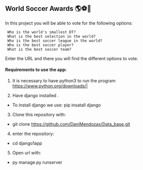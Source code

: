 ## World Soccer Awards 🌎⚽🥅

In this project you will be able to vote for the following options:

	 Who is the world's smallest DT?
	 What is the best selection in the world?
	 Who is the best soccer league in the world?
	 Who is the best soccer player?
	 What is the best soccer team?

Enter the URL and there you will find the different options to vote.  

#### Requirements to use the app:

1) It is necessary to have python3 to run the program https://www.python.org/downloads/|

2) Have django installed .
- To install django we use:  pip insatall django

3) Clone this repository with:
- git clone  https://github.com/DaniMendozax/Data_base.git 

4) enter the repository:
- cd django1app 

5) Open url with:
-  py manage.py runserver 
